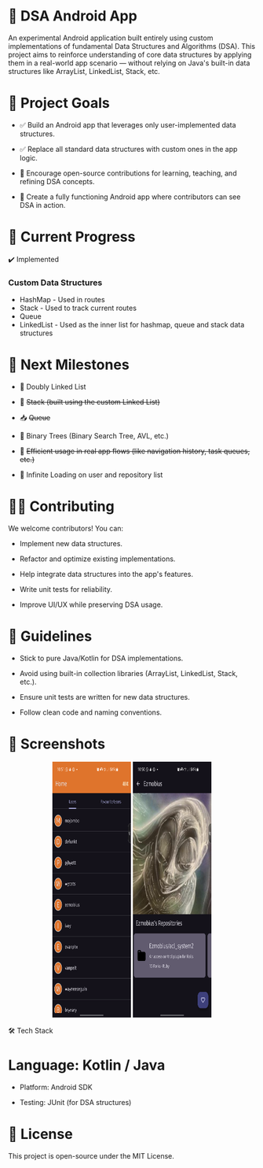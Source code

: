 # 📱 DSA Android App

An experimental Android application built entirely using custom implementations of fundamental Data Structures and Algorithms (DSA). This project aims to reinforce understanding of core data structures by applying them in a real-world app scenario — without relying on Java's built-in data structures like ArrayList, LinkedList, Stack, etc.

# 🚀 Project Goals

- ✅ Build an Android app that leverages only user-implemented data structures.

- ✅ Replace all standard data structures with custom ones in the app logic.

- 📌 Encourage open-source contributions for learning, teaching, and refining DSA concepts.

- 📱 Create a fully functioning Android app where contributors can see DSA in action.

# 📂 Current Progress
✔️ Implemented

### Custom Data Structures
- HashMap - Used in routes
- Stack - Used to track current routes
- Queue
- LinkedList - Used as the inner list for hashmap, queue and stack data structures

# 🧭 Next Milestones

- 🔁 Doubly Linked List

- 🧱 ~~Stack (built using the custom Linked List)~~

- 📥 ~~Queue~~

- 🌳 Binary Trees (Binary Search Tree, AVL, etc.)

- 🧠 ~~Efficient usage in real app flows (like navigation history, task queues, etc.)~~

- 🧠 Infinite Loading on user and repository list


# 👨‍💻 Contributing

We welcome contributors! You can:

- Implement new data structures.

- Refactor and optimize existing implementations.

- Help integrate data structures into the app's features.

- Write unit tests for reliability.

- Improve UI/UX while preserving DSA usage.

# 📌 Guidelines

- Stick to pure Java/Kotlin for DSA implementations.

- Avoid using built-in collection libraries (ArrayList, LinkedList, Stack, etc.).

- Ensure unit tests are written for new data structures.

- Follow clean code and naming conventions.

# 📸 Screenshots
<p align="center">
  <img src="media/Screenshot_20250719_225151.png" alt="Main Screen" width="160" height="520">
  <img src="media/Screenshot_20250719_225005.png" alt="Main Screen" width="160" height="520">
</p>

🛠️ Tech Stack

# Language: Kotlin / Java

- Platform: Android SDK

- Testing: JUnit (for DSA structures)

# 📄 License

This project is open-source under the MIT License.
